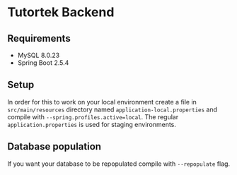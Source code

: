 # Tutortek Backend
## Requirements
* MySQL 8.0.23
* Spring Boot 2.5.4

## Setup
In order for this to work on your local environment create a file in `src/main/resources` directory named
`application-local.properties` and compile with `--spring.profiles.active=local`. The regular `application.properties`
is used for staging environments.

## Database population
If you want your database to be repopulated compile with `--repopulate` flag.

